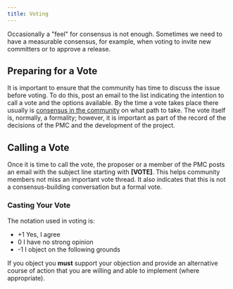 ```yaml
---
title: Voting
---
```


Occasionally a "feel" for consensus is not enough. Sometimes we need to 
have a measurable consensus, for example, when voting to invite new committers or 
to approve a release. 

## Preparing for a Vote

It is important to ensure that the community has time to
discuss the issue before voting. To do this, post an email to the list
indicating the intention to call a vote and the options available. By the time
a vote takes place there usually is [consensus in the community][1] on what path to take. The vote 
itself is, normally, a formality; however, it is important as part of the record of the decisions of the PMC and the development of the project.

## Calling a Vote

Once it is time to call the vote, the proposer or a member of the PMC posts an email with the subject line starting 
with **[VOTE]**. This helps community members not miss
an important vote thread. It also indicates that this is not a consensus-building conversation
but a formal vote.

### Casting Your Vote

The notation used in voting is:

  - +1 Yes, I agree 
  -  0 I have no strong opinion 
  - -1 I object on the following grounds

If you object you **must** support your objection and provide an alternative course 
of action that you are willing and able to implement (where appropriate).


  [1]: /committers/consensusBuilding.html
